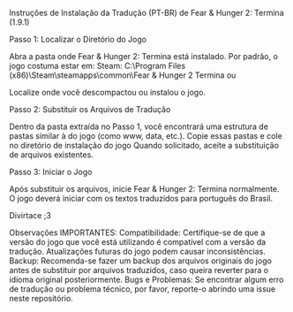Instruções de Instalação da Tradução (PT-BR) de Fear & Hunger 2: Termina (1.9.1)


Passo 1: Localizar o Diretório do Jogo

Abra a pasta onde Fear & Hunger 2: Termina está instalado. Por padrão, o jogo costuma estar em: Steam: C:\Program Files (x86)\Steam\steamapps\common\Fear & Hunger 2 Termina
                             ou 

Localize onde você descompactou ou instalou o jogo.

Passo 2: Substituir os Arquivos de Tradução

Dentro da pasta extraída no Passo 1, você encontrará uma estrutura de pastas similar à do jogo (como www, data, etc.).
Copie essas pastas e cole no diretório de instalação do jogo
Quando solicitado, aceite a substituição de arquivos existentes.

Passo 3: Iniciar o Jogo

Após substituir os arquivos, inicie Fear & Hunger 2: Termina normalmente.
O jogo deverá iniciar com os textos traduzidos para português do Brasil.

Divirtace ;3


Observações IMPORTANTES:
Compatibilidade: Certifique-se de que a versão do jogo que você está utilizando é compatível com a versão da tradução. Atualizações futuras do jogo podem causar inconsistências.
Backup: Recomenda-se fazer um backup dos arquivos originais do jogo antes de substituir por arquivos traduzidos, caso queira reverter para o idioma original posteriormente.
Bugs e Problemas: Se encontrar algum erro de tradução ou problema técnico, por favor, reporte-o abrindo uma issue neste repositório.

